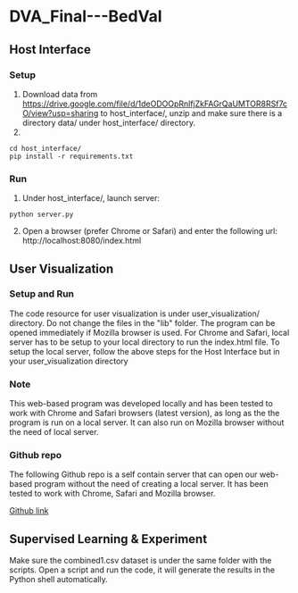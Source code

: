 # DVA_Final---BedVal
## Host Interface
### Setup
1. Download data from https://drive.google.com/file/d/1deODOOpRnlfjZkFAGrQaUMTOR8RSf7cO/view?usp=sharing to host_interface/, unzip and make sure there is a directory data/ under host_interface/ directory.
2. 
```
cd host_interface/
pip install -r requirements.txt
```
### Run
1. Under host_interface/, launch server: 
```
python server.py
```
2. Open a browser (prefer Chrome or Safari) and enter the following url:
	http://localhost:8080/index.html



## User Visualization
### Setup and Run
The code resource for user visualization is under user_visualization/ directory. Do not change the files in the "lib" folder. The program can be opened immediately if Mozilla browser is used. For Chrome and Safari, local server has to be setup to your local directory to run the index.html file. To setup the local server, follow the above steps for the Host Interface but in your user_visualization directory

### Note
This web-based program was developed locally and has been tested to work with Chrome and Safari browsers (latest version),
as long as the the program is run on a local server. It can also run on Mozilla browser without the need of local server.

### Github repo
The following Github repo is a self contain server that can open our web-based program without the need of creating a local server.
It has been tested to work with Chrome, Safari and Mozilla browser.

[Github link](https://asaj3.github.io/)



## Supervised Learning & Experiment
Make sure the combined1.csv dataset is under the same folder with the scripts. Open a script and run the code, it will generate the results in the Python shell automatically. 
